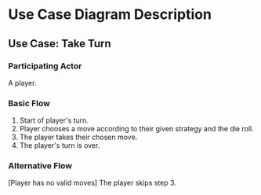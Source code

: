 Use Case Diagram Description
============================

Use Case: Take Turn
----------------
### Participating Actor ###
A player.

### Basic Flow ###
1. Start of player's turn.
2. Player chooses a move according to their given strategy and the die roll.
3. The player takes their chosen move.
4. The player's turn is over.

### Alternative Flow ###
[Player has no valid moves]
The player skips step 3.